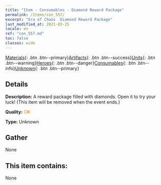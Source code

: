 ```yaml
---
title: "Item - Consumables - Diamond Reward Package"
permalink: /Items/con_557/
excerpt: "Era of Chaos  Diamond Reward Package"
last_modified_at: 2021-03-25
locale: en
ref: "con_557.md"
toc: false
classes: wide
---
```

 [Materials](/Items/){: .btn .btn--primary}[Artifacts](/Items/Artifacts/){: .btn .btn--success}[Units](/Items/Units/){: .btn .btn--warning}[Heroes](/Items/Heroes/){: .btn .btn--danger}[Consumables](/Items/Consumables/){: .btn .btn--info}[Unknown](/Items/Unknown/){: .btn .btn--primary}

## Details
 **Description:** A reward package filled with diamonds. Open it to try your luck! (This item will be removed when the event ends.)

 **Quality:** <span style="color: #FF8C00">OK</span>

 **Type:** Unknown

## Gather

  None

## This item contains:

  None

